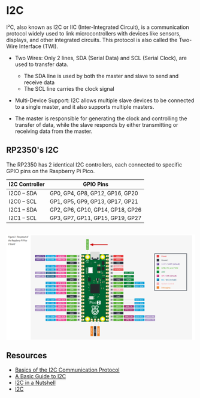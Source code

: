 # I2C

I²C, also known as I2C or IIC (Inter-Integrated Circuit), is a communication protocol widely used to link microcontrollers with devices like sensors, displays, and other integrated circuits. This protocol is also called the Two-Wire Interface (TWI).

- Two Wires: Only 2 lines, SDA (Serial Data) and SCL (Serial Clock), are used to transfer data. 
    - The SDA line is used by both the master and slave to send and receive data
    - The SCL line carries the clock signal

- Multi-Device Support: I2C allows multiple slave devices to be connected to a single master, and it also supports multiple masters.
 
- The master is responsible for generating the clock and controlling the transfer of data, while the slave responds by either transmitting or receiving data from the master.

## RP2350's I2C
The RP2350 has 2 identical I2C controllers, each connected to specific GPIO pins on the Raspberry Pi Pico.

| I2C Controller | GPIO Pins                       |
|----------------|---------------------------------|
| I2C0 – SDA     | GP0, GP4, GP8, GP12, GP16, GP20 |
| I2C0 – SCL     | GP1, GP5, GP9, GP13, GP17, GP21 |
| I2C1 – SDA     | GP2, GP6, GP10, GP14, GP18, GP26|
| I2C1 – SCL     | GP3, GP7, GP11, GP15, GP19, GP27| 

<br/>
<a href="../images/pico2-board.png"><img style="display: block; margin: auto;" alt="pico2" src="../images/pico2-board.png"/></a>

## Resources
- [Basics of the I2C Communication Protocol](https://www.circuitbasics.com/basics-of-the-i2c-communication-protocol/)
- [A Basic Guide to I2C](https://www.ti.com/lit/an/sbaa565/sbaa565.pdf)
- [I2C in a Nutshell](https://interrupt.memfault.com/blog/i2c-in-a-nutshell)
- [I2C](https://learn.sparkfun.com/tutorials/i2c/all)
